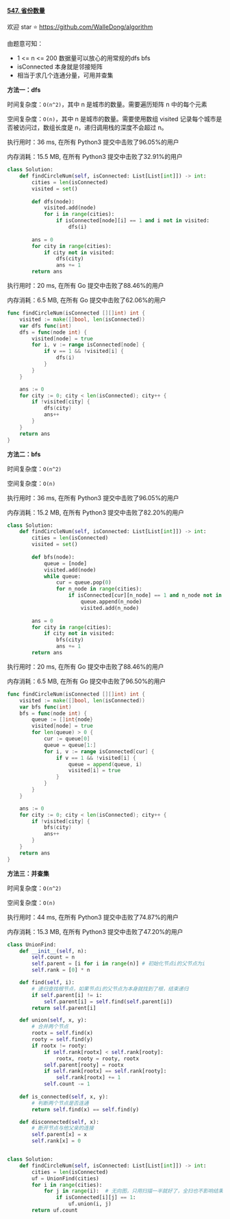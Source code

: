 #### [547. 省份数量](https://leetcode-cn.com/problems/number-of-provinces/)

欢迎 star :star:  https://github.com/WalleDong/algorithm

由题意可知：

- 1 <= n <= 200 数据量可以放心的用常规的dfs bfs
- isConnected 本身就是邻接矩阵
- 相当于求几个连通分量，可用并查集

**方法一：dfs**

时间复杂度：`O(n^2)`，其中 n 是城市的数量。需要遍历矩阵 n 中的每个元素

空间复杂度：`O(n)`，其中 n 是城市的数量。需要使用数组 visited 记录每个城市是否被访问过，数组长度是 n，递归调用栈的深度不会超过 n。

执行用时：36 ms, 在所有 Python3 提交中击败了96.05%的用户

内存消耗：15.5 MB, 在所有 Python3 提交中击败了32.91%的用户

```python
class Solution:
    def findCircleNum(self, isConnected: List[List[int]]) -> int:
        cities = len(isConnected)
        visited = set()
        
        def dfs(node):
            visited.add(node)
            for i in range(cities):
                if isConnected[node][i] == 1 and i not in visited:
                    dfs(i)
        
        ans = 0
        for city in range(cities):
            if city not in visited:
                dfs(city)
                ans += 1
        return ans
```

执行用时：20 ms, 在所有 Go 提交中击败了88.46%的用户

内存消耗：6.5 MB, 在所有 Go 提交中击败了62.06%的用户

```go
func findCircleNum(isConnected [][]int) int {
	visited := make([]bool, len(isConnected))
	var dfs func(int)
	dfs = func(node int) {
		visited[node] = true
		for i, v := range isConnected[node] {
			if v == 1 && !visited[i] {
				dfs(i)
			}
		}
	}

	ans := 0
	for city := 0; city < len(isConnected); city++ {
		if !visited[city] {
			dfs(city)
			ans++
		}
	}
	return ans
}
```



**方法二：bfs**

时间复杂度：`O(n^2)`

空间复杂度：`O(n)`

执行用时：36 ms, 在所有 Python3 提交中击败了96.05%的用户

内存消耗：15.2 MB, 在所有 Python3 提交中击败了82.20%的用户

```python
class Solution:
    def findCircleNum(self, isConnected: List[List[int]]) -> int:
        cities = len(isConnected)
        visited = set()
        
        def bfs(node):
            queue = [node]
            visited.add(node)
            while queue:
                cur = queue.pop(0)
                for n_node in range(cities):
                    if isConnected[cur][n_node] == 1 and n_node not in visited:
                        queue.append(n_node)
                        visited.add(n_node)
                        
        ans = 0
        for city in range(cities):
            if city not in visited:
                bfs(city)
                ans += 1
        return ans
```

执行用时：20 ms, 在所有 Go 提交中击败了88.46%的用户

内存消耗：6.5 MB, 在所有 Go 提交中击败了96.50%的用户

```go
func findCircleNum(isConnected [][]int) int {
	visited := make([]bool, len(isConnected))
	var bfs func(int)
	bfs = func(node int) {
		queue := []int{node}
		visited[node] = true
		for len(queue) > 0 {
			cur := queue[0]
			queue = queue[1:]
			for i, v := range isConnected[cur] {
				if v == 1 && !visited[i] {
					queue = append(queue, i)
					visited[i] = true
				}
			}
		}
	}

	ans := 0
	for city := 0; city < len(isConnected); city++ {
		if !visited[city] {
			bfs(city)
			ans++
		}
	}
	return ans
}
```



**方法三：并查集**

时间复杂度：`O(n^2)`

空间复杂度：`O(n)`

执行用时：44 ms, 在所有 Python3 提交中击败了74.87%的用户

内存消耗：15.3 MB, 在所有 Python3 提交中击败了47.20%的用户

```python
class UnionFind:
    def __init__(self, n):
        self.count = n
        self.parent = [i for i in range(n)] # 初始化节点i的父节点为i
        self.rank = [0] * n

    def find(self, i):
        # 递归查找根节点，如果节点i的父节点为本身就找到了根，结束递归
        if self.parent[i] != i:
            self.parent[i] = self.find(self.parent[i])
        return self.parent[i]

    def union(self, x, y):
        # 合并两个节点
        rootx = self.find(x)
        rooty = self.find(y)
        if rootx != rooty:
            if self.rank[rootx] < self.rank[rooty]:
                rootx, rooty = rooty, rootx
            self.parent[rooty] = rootx
            if self.rank[rootx] == self.rank[rooty]:
                self.rank[rootx] += 1
            self.count -= 1
            
    def is_connected(self, x, y):
        # 判断两个节点是否连通
        return self.find(x) == self.find(y)

    def disconnected(self, x):
        # 断开节点与他父亲的连接
        self.parent[x] = x
        self.rank[x] = 0


class Solution:
    def findCircleNum(self, isConnected: List[List[int]]) -> int:
        cities = len(isConnected)
        uf = UnionFind(cities)
        for i in range(cities):
            for j in range(i):  # 无向图，只用扫描一半就好了，全扫也不影响结果
                if isConnected[i][j] == 1:
                    uf.union(i, j)
        return uf.count
```
